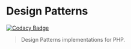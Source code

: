 # Design Patterns

[![Codacy Badge](https://api.codacy.com/project/badge/Grade/1e1f6d306c2b4a8f9224daded9c71595)](https://app.codacy.com/app/odahcam/php-dp?utm_source=github.com&utm_medium=referral&utm_content=odahcam/php-dp&utm_campaign=badger)

> Design Patterns implementations for PHP.